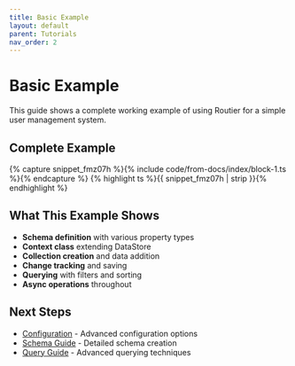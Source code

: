 ```yaml
---
title: Basic Example
layout: default
parent: Tutorials
nav_order: 2
---
```


# Basic Example

This guide shows a complete working example of using Routier for a simple user management system.

## Complete Example

{% capture snippet_fmz07h %}{% include code/from-docs/index/block-1.ts %}{% endcapture %}
{% highlight ts %}{{ snippet_fmz07h  | strip }}{% endhighlight %}

## What This Example Shows

- **Schema definition** with various property types
- **Context class** extending DataStore
- **Collection creation** and data addition
- **Change tracking** and saving
- **Querying** with filters and sorting
- **Async operations** throughout

## Next Steps

- [Configuration](configuration.md) - Advanced configuration options
- [Schema Guide](../core-concepts/schema/creating-a-schema.md) - Detailed schema creation
- [Query Guide](../core-concepts/queries/natural-queries.md) - Advanced querying techniques
